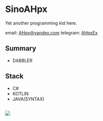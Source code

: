 # SinoAHpx

Yet another programming kid here.

email: AHpx@yandex.com
telegram: [AHpxEx](https://t.me/AHpxEx)

## Summary

+ DABBLER

## Stack

+ C#
+ KOTLIN
+ JAVA(SYNTAX)

## 
![](https://github-readme-stats.vercel.app/api?username=SinoAHpx)
